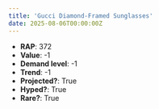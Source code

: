 ```yaml
---
title: 'Gucci Diamond-Framed Sunglasses'
date: 2025-08-06T00:00:00Z
---
```

- **RAP**: 372
- **Value**: -1
- **Demand level**: -1
- **Trend**: -1
- **Projected?**: True
- **Hyped?**: True
- **Rare?**: True
